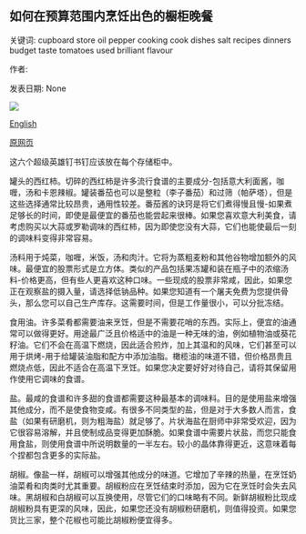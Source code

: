 ## 如何在预算范围内烹饪出色的橱柜晚餐

关键词: cupboard store oil pepper cooking cook dishes salt recipes dinners budget taste tomatoes used brilliant flavour

作者: 

发表日期: None

![](https://ichef.bbci.co.uk/images/ic/1200xn/p06dfy41.jpg)

[English](How%20to%20cook%20brilliant%20store%20cupboard%20dinners%20on%20a%20budget.md)

[原网页](https://www.bbc.co.uk/food/articles/what_you_need_in_your_store_cupboard)

这六个超级英雄钉书钉应该放在每个存储柜中。

罐头的西红柿。切碎的西红柿是许多流行食谱的主要成分-包括意大利面酱，咖喱，汤和卡恩辣椒。罐装番茄也可以是整粒（李子番茄）和过筛（帕萨塔），但是这些选择通常比较昂贵，通用性较差。番茄酱的诀窍是将它们煮得慢且慢-如果煮足够长的时间，即使是最便宜的番茄也能尝起来很棒。如果您喜欢意大利美食，请考虑购买以大蒜或罗勒调味的西红柿，因为即使您没有大蒜，它们也能使最后一刻的调味料变得非常容易。

汤料用于炖菜，咖喱，米饭，汤和肉汁。它将为蒸粗麦粉和其他谷物增加额外的风味。最便宜的股票形式是立方体。类似的产品包括果冻罐和装在瓶子中的浓缩汤料-价格更高，但有些人更喜欢这种口味。一些现成的股票非常咸，因此，如果您正在观察盐的摄入量，请选择低钠品种。如果您知道有一个屠夫免费为您提供骨头，那么您可以自己生产库存。这需要时间，但是工作量很小，可以分批冻结。

食用油。许多菜肴都需要油来烹饪，但是不需要花哨的东西。实际上，便宜的油通常可以做得更好。用途最广泛且价格适中的油是一种无味的油，例如植物油或葵花籽油。它们不会在高温下燃烧，因此适合煎炸，加上其温和的风味，它们甚至可以用于烘烤-用于给罐装油脂和配方中添加油脂。橄榄油的味道不错，但价格昂贵且燃烧点低，因此不适合在高温下烹饪。如果您决定要好好对待自己，请将其保留用作使用它调味的食谱。

盐。最咸的食谱和许多甜的食谱都需要这种最基本的调味料。目的是使用盐来增强其他成分，而不是使食物变咸。有很多不同类型的盐，但是对于大多数人而言，食盐（如果有研磨机，则为粗海盐）就足够了。片状海盐在厨师中非常受欢迎，因为它很容易溶解，并且使制成品变得更加酥脆。如果食谱中需要片状盐，而您只能食用食盐，则使用食谱中所说明数量的一半左右。较小的晶体靠得更近，这意味着每个捏都包含更多的实际盐。

胡椒。像盐一样，胡椒可以增强其他成分的味道。它增加了辛辣的热量，在烹饪奶油菜肴和肉类时尤其重要。胡椒粉应在烹饪结束时添加，因为它在烹饪时会失去风味。黑胡椒和白胡椒可以互换使用，尽管它们的口味略有不同。新鲜胡椒粉比现成胡椒粉具有更深的风味，因此，如果您还没有胡椒粉研磨机，则值得投资。如果您货比三家，整个花椒也可能比胡椒粉便宜得多。